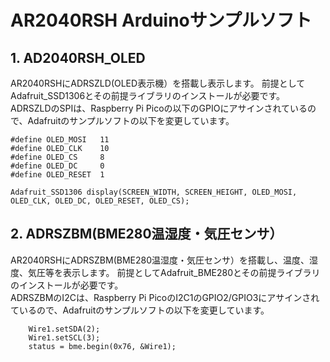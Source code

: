 # AR2040RSH Arduinoサンプルソフト

## 1. AD2040RSH_OLED
AR2040RSHにADRSZLD(OLED表示機）を搭載し表示します。
前提としてAdafruit_SSD1306とその前提ライブラリのインストールが必要です。  
ADRSZLDのSPIは、Raspberry Pi Picoの以下のGPIOにアサインされているので、Adafruitのサンプルソフトの以下を変更しています。
```
#define OLED_MOSI   11
#define OLED_CLK    10
#define OLED_CS     8
#define OLED_DC     0
#define OLED_RESET  1

Adafruit_SSD1306 display(SCREEN_WIDTH, SCREEN_HEIGHT, OLED_MOSI, OLED_CLK, OLED_DC, OLED_RESET, OLED_CS);
```

## 2. ADRSZBM(BME280温湿度・気圧センサ）
AR2040RSHにADRSZBM(BME280温湿度・気圧センサ）を搭載し、温度、湿度、気圧等を表示します。
前提としてAdafruit_BME280とその前提ライブラリのインストールが必要です。  
ADRSZBMのI2Cは、Raspberry Pi PicoのI2C1のGPIO2/GPIO3にアサインされているので、Adafruitのサンプルソフトの以下を変更しています。
```
    Wire1.setSDA(2);
    Wire1.setSCL(3);
    status = bme.begin(0x76, &Wire1);  
```
